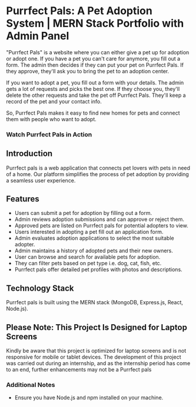 # Purrfect Pals: A Pet Adoption System | MERN Stack Portfolio with Admin Panel
"Purrfect Pals" is a website where you can either give a pet up for adoption or adopt one. If you have a pet you can't care for anymore, you fill out a form. The admin then decides if they can put your pet on Purrfect Pals. If they approve, they'll ask you to bring the pet to an adoption center.

If you want to adopt a pet, you fill out a form with your details. The admin gets a lot of requests and picks the best one. If they choose you, they'll delete the other requests and take the pet off Purrfect Pals. They'll keep a record of the pet and your contact info.

So, Purrfect Pals makes it easy to find new homes for pets and connect them with people who want to adopt.

### Watch Purrfect Pals in Action

## Introduction
Purrfect pals is a web application that connects pet lovers with pets in need of a home. Our platform simplifies the process of pet adoption by providing a seamless user experience.

## Features
- Users can submit a pet for adoption by filling out a form.
- Admin reviews adoption submissions and can approve or reject them.
- Approved pets are listed on Purrfect pals for potential adopters to view.
- Users interested in adopting a pet fill out an application form.
- Admin evaluates adoption applications to select the most suitable adopter.
- Admin maintains a history of adopted pets and their new owners.
- User can browse and search for available pets for adoption.
- They can filter pets based on pet type i.e. dog, cat, fish, etc.
- Purrfect pals offer detailed pet profiles with photos and descriptions.

## Technology Stack
Purrfect pals is built using the MERN stack (MongoDB, Express.js, React, Node.js).

## **Please Note: This Project Is Designed for Laptop Screens**
Kindly be aware that this project is optimized for laptop screens and is not responsive for mobile or tablet devices. The development of this project was carried out during an internship, and as the internship period has come to an end, further enhancements may not be a Purrfect pals

### Additional Notes
- Ensure you have Node.js and npm installed on your machine.



